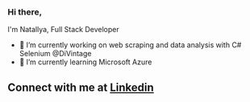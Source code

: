 ### Hi there, 

I'm Natallya, Full Stack Developer

- 🔭 I’m currently working on web scraping and data analysis with C# Selenium @DiVintage
- 🌱 I’m currently learning Microsoft Azure

## Connect with me at [Linkedin](https://www.linkedin.com/in/natallya-kaval-kova-56a8ab172/)




<!--
**natallya-K/natallya-K** is a ✨ _special_ ✨ repository because its `README.md` (this file) appears on your GitHub profile.

Here are some ideas to get you started:

- 🔭 I’m currently working on ...
- 🌱 I’m currently learning ...
- 👯 I’m looking to collaborate on ...
- 🤔 I’m looking for help with ...
- 💬 Ask me about ...
- 📫 How to reach me: ...

- ⚡ Fun fact: ...

## Connect with me

Removing a profile README
The profile README will be removed from your GitHub profile if any of the following apply:

The README file is removed or made empty.
The repository is made private.
The repository name no longer matches your username due to a change in either or both names.
The method you choose depends upon your needs, but if you're unsure, we recommend making your repository private. For steps on how to make your repository private, see "Setting repository visibility."
-->
